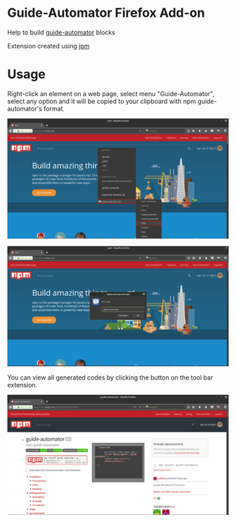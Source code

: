 # Guide-Automator Firefox Add-on

Help to build [guide-automator](https://www.npmjs.com/package/guide-automator) blocks

Extension created using [jpm](https://www.npmjs.com/package/jpm)

# Usage

Right-click an element on a web page, select menu "Guide-Automator", select any option and it will be copied to your clipboard with npm guide-automator's format.

![Context](extras/example-fillin.png)

![Context](extras/example-fillin2.png)

You can view all generated codes by clicking the button on the tool bar extension.

![Context](extras/output-box.png)
